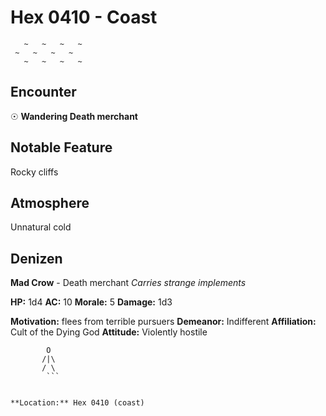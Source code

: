 # Hex 0410 - Coast
```
   ~   ~   ~   ~
 ~   ~   ~   ~
   ~   ~   ~   ~
```

## Encounter

☉ **Wandering Death merchant**

## Notable Feature

Rocky cliffs

## Atmosphere

Unnatural cold

## Denizen

**Mad Crow** - Death merchant
*Carries strange implements*

**HP:** 1d4 **AC:** 10 **Morale:** 5
**Damage:** 1d3

**Motivation:** flees from terrible pursuers
**Demeanor:** Indifferent
**Affiliation:** Cult of the Dying God
**Attitude:** Violently hostile

```
        O
       /|\
       / \
        ```


**Location:** Hex 0410 (coast)
